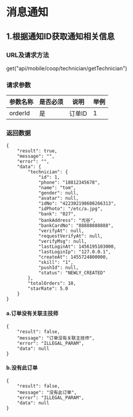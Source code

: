 # 消息通知

## 1.根据通知ID获取通知相关信息

### URL及请求方法
get("api/mobile/coop/technician/getTechnician")

### 请求参数
| 参数名称 | 是否必须 | 说明 | 举例 |
| ------ | -------- | ---- | --- |
| orderId | 是 | 订单ID | 1 |

### 返回数据

```
{
    "result": true,
    "message": "",
    "error": "",
    "data": {
        "technician": {
            "id": 1,
            "phone": "18812345678",
            "name": "tom",
            "gender": null,
            "avatar": null,
            "idNo": "422302198608266313",
            "idPhoto": "/etc/a.jpg",
            "bank": "027",
            "bankAddress": "光谷",
            "bankCardNo": "88888888888",
            "verifyAt": null,
            "requestVerifyAt": null,
            "verifyMsg": null,
            "lastLoginAt": 1456195103000,
            "lastLoginIp": "127.0.0.1",
            "createAt": 1455724800000,
            "skill": "1",
            "pushId": null,
            "status": "NEWLY_CREATED"
        },
        "totalOrders": 10,
        "starRate": 5.0
    }
}

```


#### a.订单没有关联主技师

```
{
    "result": false,
    "message": "订单没有关联主技师",
    "error": "ILLEGAL_PARAM",
    "data": null
}
```

#### b.没有此订单

```
{
    "result": false,
    "message": "没有此订单",
    "error": "ILLEGAL_PARAM",
    "data": null
}

```





